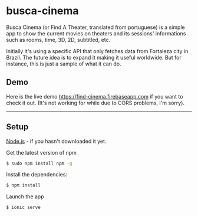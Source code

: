 # busca-cinema

Busca Cinema (or Find A Theater, translated from portuguese) is a simple app to show the current movies on theaters and its sessions' informations such as rooms, time, 3D, 2D, subtitled, etc.

Initially it's using a specific API that only fetches data from Fortaleza city in Brazil. The future idea is to expand it making it useful worldwide. But for instance, this is just a sample of what it can do.

## Demo
Here is the live demo https://find-cinema.firebaseapp.com if you want to check it out. (It's not working for while due to CORS problems, I'm sorry).

****


## Setup

[Node.js](https://nodejs.org/download/) - if you hasn't downloaded it yet.

Get the latest version of npm
```sh
$ sudo npm install npm -g
```

Install the dependencies:
```sh
$ npm install
```

Launch the app
```sh
$ ionic serve
```
